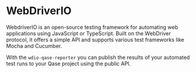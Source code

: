 # WebDriverIO

WebdriverIO is an open-source testing framework for automating web applications using JavaScript or TypeScript. Built on the WebDriver protocol, it offers a simple API and supports various test frameworks like Mocha and Cucumber.

With the `wdio-qase-reporter` you can publish the results of your automated test runs to your Qase project using the public API.

